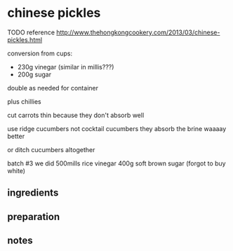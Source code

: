 # chinese pickles

TODO reference http://www.thehongkongcookery.com/2013/03/chinese-pickles.html

conversion from cups:
- 230g vinegar (similar in millis???)
- 200g sugar

double as needed for container

plus chillies

cut carrots thin because they don't absorb well

use ridge cucumbers not cocktail cucumbers they absorb the brine waaaay better

or ditch cucumbers altogether

batch #3 we did 500mills rice vinegar 400g soft brown sugar (forgot to buy white)

## ingredients


## preparation


## notes

